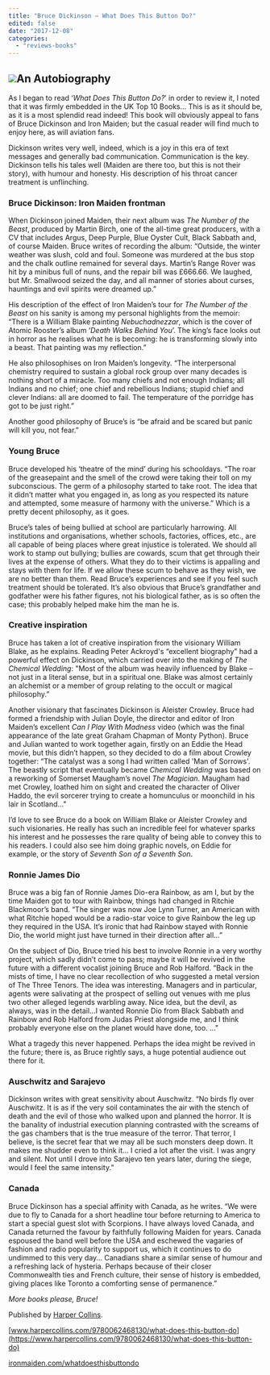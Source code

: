 ```yaml
---
title: "Bruce Dickinson – What Does This Button Do?"
edited: false
date: "2017-12-08"
categories:
  - "reviews-books"
---
```


## ![](https://hellbound.ca/wp-content/uploads/2017/11/Bruce-Dickinson-–-What-Does-This-Button-Do.jpg)An Autobiography

As I began to read ‘_What Does This Button Do?_’ in order to review it, I noted that it was firmly embedded in the UK Top 10 Books… This is as it should be, as it is a most splendid read indeed! This book will obviously appeal to fans of Bruce Dickinson and Iron Maiden; but the casual reader will find much to enjoy here, as will aviation fans.

Dickinson writes very well, indeed, which is a joy in this era of text messages and generally bad communication. Communication is the key. Dickinson tells his tales well (Maiden are there too, but this is not their story), with humour and honesty. His description of his throat cancer treatment is unflinching.

### Bruce Dickinson: Iron Maiden frontman

When Dickinson joined Maiden, their next album was _The Number of the Beast_, produced by Martin Birch, one of the all-time great producers, with a CV that includes Argus, Deep Purple, Blue Oyster Cult, Black Sabbath and, of course Maiden. Bruce writes of recording the album: “Outside, the winter weather was slush, cold and foul. Someone was murdered at the bus stop and the chalk outline remained for several days. Martin’s Range Rover was hit by a minibus full of nuns, and the repair bill was £666.66. We laughed, but Mr. Smallwood seized the day, and all manner of stories about curses, hauntings and evil spirits were dreamed up.”

His description of the effect of Iron Maiden’s tour for _The Number of the Beast_ on his sanity is among my personal highlights from the memoir: “There is a William Blake painting _Nebuchadnezzar_, which is the cover of Atomic Rooster’s album ‘_Death Walks Behind You_’. The king’s face looks out in horror as he realises what he is becoming: he is transforming slowly into a beast. That painting was my reflection.”

He also philosophises on Iron Maiden’s longevity. “The interpersonal chemistry required to sustain a global rock group over many decades is nothing short of a miracle. Too many chiefs and not enough Indians; all Indians and no chief; one chief and rebellious Indians; stupid chief and clever Indians: all are doomed to fail. The temperature of the porridge has got to be just right.”

Another good philosophy of Bruce’s is “be afraid and be scared but panic will kill you, not fear.”

### Young Bruce

Bruce developed his ‘theatre of the mind’ during his schooldays. “The roar of the greasepaint and the smell of the crowd were taking their toll on my subconscious. The germ of a philosophy started to take root. The idea that it didn’t matter what you engaged in, as long as you respected its nature and attempted, some measure of harmony with the universe.” Which is a pretty decent philosophy, as it goes.

Bruce’s tales of being bullied at school are particularly harrowing. All institutions and organisations, whether schools, factories, offices, etc., are all capable of being places where great injustice is tolerated. We should all work to stamp out bullying; bullies are cowards, scum that get through their lives at the expense of others. What they do to their victims is appalling and stays with them for life. If we allow these scum to behave as they wish, we are no better than them. Read Bruce’s experiences and see if you feel such treatment should be tolerated. It’s also obvious that Bruce’s grandfather and godfather were his father figures, not his biological father, as is so often the case; this probably helped make him the man he is.

### Creative inspiration

Bruce has taken a lot of creative inspiration from the visionary William Blake, as he explains. Reading Peter Ackroyd's “excellent biography" had a powerful effect on Dickinson, which carried over into the making of _The Chemical Wedding_: "Most of the album was heavily influenced by Blake – not just in a literal sense, but in a spiritual one. Blake was almost certainly an alchemist or a member of group relating to the occult or magical philosophy.”

Another visionary that fascinates Dickinson is Aleister Crowley. Bruce had formed a friendship with Julian Doyle, the director and editor of Iron Maiden’s excellent _Can I Play With Madness_ video (which was the final appearance of the late great Graham Chapman of Monty Python). Bruce and Julian wanted to work together again, firstly on an Eddie the Head movie, but this didn’t happen, so they decided to do a film about Crowley together: “The catalyst was a song I had written called 'Man of Sorrows'. The beastly script that eventually became _Chemical Wedding_ was based on a reworking of Somerset Maugham’s novel _The Magician_. Maugham had met Crowley, loathed him on sight and created the character of Oliver Haddo, the evil sorcerer trying to create a homunculus or moonchild in his lair in Scotland…"

I’d love to see Bruce do a book on William Blake or Aleister Crowley and such visionaries. He really has such an incredible feel for whatever sparks his interest and he possesses the rare quality of being able to convey this to his readers. I could also see him doing graphic novels, on Eddie for example, or the story of _Seventh Son of a Seventh Son_.

### Ronnie James Dio

Bruce was a big fan of Ronnie James Dio-era Rainbow, as am I, but by the time Maiden got to tour with Rainbow, things had changed in Ritchie Blackmoor’s band. “The singer was now Joe Lynn Turner, an American with what Ritchie hoped would be a radio-star voice to give Rainbow the leg up they required in the USA. It’s ironic that had Rainbow stayed with Ronnie Dio, the world might just have turned in their direction after all…”

On the subject of Dio, Bruce tried his best to involve Ronnie in a very worthy project, which sadly didn’t come to pass; maybe it will be revived in the future with a different vocalist joining Bruce and Rob Halford. “Back in the mists of time, I have no clear recollection of who suggested a metal version of The Three Tenors. The idea was interesting. Managers and in particular, agents were salivating at the prospect of selling out venues with me plus two other alleged legends warbling away. Nice idea, but the devil, as always, was in the detail…I wanted Ronnie Dio from Black Sabbath and Rainbow and Rob Halford from Judas Priest alongside me, and I think probably everyone else on the planet would have done, too. ..."

What a tragedy this never happened. Perhaps the idea might be revived in the future; there is, as Bruce rightly says, a huge potential audience out there for it.

### Auschwitz and Sarajevo

Dickinson writes with great sensitivity about Auschwitz. “No birds fly over Auschwitz. It is as if the very soil contaminates the air with the stench of death and the evil of those who walked upon and planned the horror. It is the banality of industrial execution planning contrasted with the screams of the gas chambers that is the true measure of the terror. That terror, I believe, is the secret fear that we may all be such monsters deep down. It makes me shudder even to think it… I cried a lot after the visit. I was angry and silent. Not until I drove into Sarajevo ten years later, during the siege, would I feel the same intensity.”

### Canada

Bruce Dickinson has a special affinity with Canada, as he writes. “We were due to fly to Canada for a short headline tour before returning to America to start a special guest slot with Scorpions. I have always loved Canada, and Canada returned the favour by faithfully following Maiden for years. Canada espoused the band well before the USA and eschewed the vagaries of fashion and radio popularity to support us, which it continues to do undimmed to this very day… Canadians share a similar sense of humour and a refreshing lack of hysteria. Perhaps because of their closer Commonwealth ties and French culture, their sense of history is embedded, giving places like Toronto a comforting sense of permanence.”

_More books please, Bruce!_

Published by [Harper Collins](http://www.harpercollins.co.uk).

[www.harpercollins.com/9780062468130/what-does-this-button-do](https://www.harpercollins.com/9780062468130/what-does-this-button-do)

[ironmaiden.com/whatdoesthisbuttondo](https://ironmaiden.com/whatdoesthisbuttondo/)
